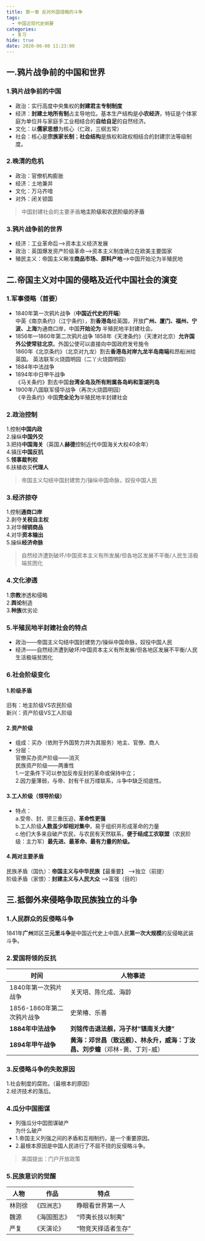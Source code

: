 ```yaml
---
title: 第一章 反对外国侵略的斗争
tags: 
  - 中国近现代史纲要
categories:
  - 复习
hide: true
date: 2020-06-08 11:23:00
--- 
```

## 一.鸦片战争前的中国和世界      
### 1.鸦片战争前的中国
- 政治：实行高度中央集权的**封建君主专制制度**
- 经济：**封建土地所有制**占主导地位。基本生产结构是**小农经济**，特征是个体家庭为单位并与家庭手工业相结合的**自给自足**的自然经济。
- 文化：以**儒家思想**为核心（仁政，三纲五常）
- 社会：核心是**宗族家长制**；**社会结构**是族权和政权相结合的封建宗法等级制度。
### 2.晚清的危机

- 政治：官僚机构膨胀
- 经济：土地兼并
- 文化：万马齐喑
- 对外：闭关锁国
>中国封建社会的主要矛盾**地主阶级和农民阶级的矛盾**

### 3.鸦片战争前的世界
- 经济：工业革命后—>资本主义经济发展
- 政治：英国爆发资产阶级革命—>资本主义制度确立在欧美主要国家
- 殖民主义：帝国主义瞅准**商品市场、原料产地**—>中国开始沦为半殖民地
  
  
## 二.帝国主义对中国的侵略及近代中国社会的演变
### 1.军事侵略（首要）
- 1840年第一次鸦片战争（**中国近代史的开端**）  
中英《南京条约》（江宁条约），割**香港岛**给英国，开放**广州、厦门、福州、宁波、上海**为通商口岸，中国**开始沦为** 半殖民地半封建社会。 
- 1856年—1860年第二次鸦片战争
1858年《天津条约》（天津对北京）**允许国外公使常驻北京**。外国公使可以直接向中国政府发号施令  
1860年《北京条约》（北京对九龙）割去**香港岛对岸九龙半岛南端**和昂船洲给英国。  英法联军火烧圆明园（二丫火烧圆明园）
- 1884年中法战争
- 1894年中日甲午战争  
《马关条约》割去中国**台湾全岛及所有附属各岛屿和澎湖列岛**
- 1900年八国联军侵华战争（再次火烧圆明园）  
《辛丑条约》中国**完全沦为**半殖民地半封建社会
### 2.政治控制

1.控制**中国内政**  
2.操纵**中国外交**  
3.把持**中国海关**（英国人**赫德**控制近代中国海关大权40余年）  
4.镇压**中国反抗**  
5.**领事裁判权**  
6.扶植收买**代理人**

>帝国主义勾结中国封建势力/操纵中国命脉，奴役中国人民

### 3.经济掠夺
 
1.控制**通商口岸**  
2.剥夺**关税自主权**  
3.对华**倾销商品**  
4.对华**资本输出**  
5.操纵**经济命脉**

>自然经济遭到破坏/中国资本主义有所发展/但各地区发展不平衡/人民生活极端贫困化

### 4.文化渗透  
1.**宗教**渗透和侵略  
2.**舆论**制造  
3.**种族**优劣论

### 5.半殖民地半封建社会的特点
- 政治——帝国主义勾结中国封建势力/操纵中国命脉，奴役中国人民
- 经济——自然经济遭到破坏/中国资本主义有所发展/但各地区发展不平衡/人民生活极端贫困化 
 
### 6.社会阶级变化
#### 1.阶级矛盾  
旧有：地主阶级VS农民阶级  
新兴：资产阶级VS工人阶级  

#### 2.资产阶级
- 组成：买办（依附于外国势力并为其服务）地主、官僚、商人
- 分层：  
官僚买办资产阶级——消灭  
民族资产阶级——两重性  
1.一定条件下可以参加反帝反封的革命或保持中立；  
2.因力量薄弱，与帝、封有千丝万缕联系，斗争中缺乏彻底性。

#### 3.工人阶级（领导阶级）
- 特点：  
a.受帝、封、资三重压迫，**革命性更强**  
b.工人阶级**人数虽少却相对集中**，易于组织并形成革命的力量  
c.他们大多来自破产农民，与农民有天然联系，**便于结成工农联盟**（农民阶级：主力军）**最先进、最革命、最有力量的阶级。**
    
#### 4.两对主要矛盾  
民族矛盾（国仇）：**帝国主义与中华民族**【最重要】 ——>独立（前提）   
阶级矛盾（家恨）：**封建主义与人民大众**  ——>富强（目的）

## 三.抵御外来侵略争取民族独立的斗争
### 1.人民群众的反侵略斗争  
1841年**广州**郊区**三元里斗争**是中国近代史上中国人民**第一次大规模**的反侵略武装斗争。

### 2.爱国将领的反抗
时间|人物事迹   
-|- 
1840年第一次鸦片战争|关天培、陈化成、海龄       
1856-1860年第二次鸦片战争|史荣椿、乐善    
**1884年中法战争**|**刘铭传击退法舰，冯子材“镇南关大捷”** 
**1894年甲午战争**|**黄海：邓世昌（致远舰）、林永升，威海：丁汝昌、刘步蟾**（邓林-黄、丁刘-威）
   
### 3.反侵略斗争的失败原因  
1.社会制度的腐败。（最根本的原因）  
2.经济技术的落后。

### 4.瓜分中国图谋 
 
- 列强瓜分中囯图谋破产  
为什么破产  
 - 1.帝国主义列强之间的矛盾和互相制约，是一个重要原因。  
 - 2.最根本原因是中国人民进行了不屈不挠的反侵略斗争。

>美国提出：门户开放政策 

### 5.民族意识的觉醒      
  人物  |  作品  |  特点    
-|-|- 
林则徐|《四洲志》| 睁眼看世界第一人    
魏源|《海国图志》| “师夷长技以制夷”    
严复|《天演论》| “物竞天择适者生存”